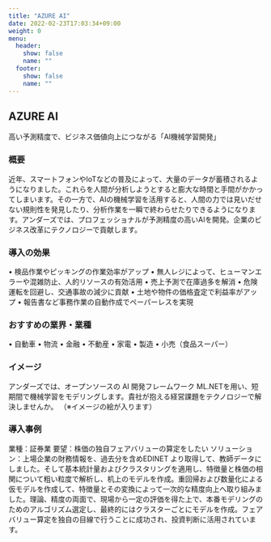 ```yaml
---
title: "AZURE AI"
date: 2022-02-23T17:03:34+09:00
weight: 0
menu:
  header:
    show: false
    name: ""
  footer:
    show: false
    name: ""
---
```


## AZURE AI
高い予測精度で、ビジネス価値向上につながる「AI機械学習開発」

### 概要
近年、スマートフォンやIoTなどの普及によって、大量のデータが蓄積されるようになりました。これらを人間が分析しようとすると膨大な時間と手間がかかってしまいます。その一方で、AIの機械学習を活用すると、人間の力では見いだせない規則性を発見したり、分析作業を一瞬で終わらせたりできるようになります。アンダーズでは、プロフェッショナルが予測精度の高いAIを開発。企業のビジネス改革にテクノロジーで貢献します。

### 導入の効果
•	検品作業やピッキングの作業効率がアップ
•	無人レジによって、ヒューマンエラーや混雑防止、人的リソースの有効活用
•	売上予測で在庫過多を解消
•	危険運転を回避し、交通事故の減少に貢献
•	土地や物件の価格査定で利益率がアップ
•	報告書など事務作業の自動作成でペーパーレスを実現

### おすすめの業界・業種
•	自動車
•	物流
•	金融
•	不動産
•	家電
•	製造
•	小売（食品スーパー）

### イメージ
アンダーズでは、オープンソースの AI 開発フレームワーク ML.NETを用い、短期間で機械学習をモデリングします。貴社が抱える経営課題をテクノロジーで解決しませんか。
（※イメージの絵が入ります）

### 導入事例
業種：証券業
要望：株価の独自フェアバリューの算定をしたい
ソリューション：上場企業の財務情報を、過去分を含めEDINET より取得して、教師データにしました。そして基本統計量およびクラスタリングを適用し、特徴量と株価の相関について粗い粒度で解析し、机上のモデルを作成。重回帰および数量化による仮モデルを作成して、特徴量とその変換によって一次的な精度向上へ取り組みました。理論、精度の両面で、現場から一定の評価を得た上で、本番モデリングのためのアルゴリズム選定し、最終的にはクラスターごとにモデルを作成。フェアバリュー算定を独自の目線で行うことに成功され、投資判断に活用されています。